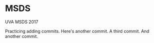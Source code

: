 # MSDS
UVA MSDS 2017

Practicing adding commits.
Here's another commit.
A third commit.
And another commit.
